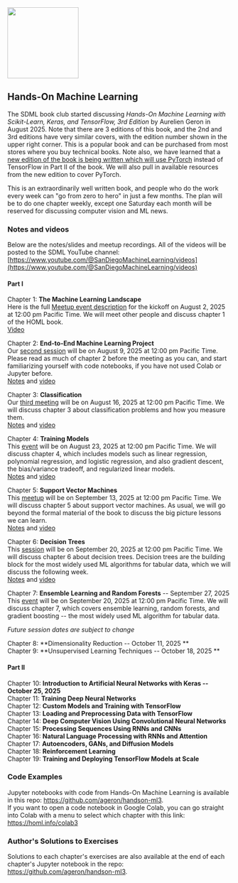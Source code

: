 <img src="https://github.com/SanDiegoMachineLearning/bookclub/blob/master/images/homl3.jfif?raw=true" width="160">

## Hands-On Machine Learning

The SDML book club started discussing *Hands-On Machine Learning with Scikit-Learn, Keras, and TensorFlow, 3rd Edition* 
by Aurelien Geron in August 2025. 
Note that there are 3 editions of this book, and the 2nd and 3rd editions have very similar covers,
with the edition number shown in the upper right corner.
This is a popular book and can be purchased from most stores where you buy technical books.
Note also, we have learned that a [new edition of the book is being written which will use 
PyTorch](https://www.oreilly.com/library/view/hands-on-machine-learning/9798341607972/) instead of TensorFlow in Part II of the book.
We will also pull in available resources from the new edition to cover PyTorch.

This is an extraordinarily well written book, and people who do the work every week can "go from zero to hero" in just a few months.
The plan will be to do one chapter weekly, except one Saturday each month will be reserved for discussing computer vision and ML news.

### Notes and videos
Below are the notes/slides and meetup recordings. 
All of the videos will be posted to the SDML YouTube channel:  [https://www.youtube.com/@SanDiegoMachineLearning/videos](https://www.youtube.com/@SanDiegoMachineLearning/videos)

#### Part I

Chapter 1:  **The Machine Learning Landscape** \
Here is the full [Meetup event description](https://www.meetup.com/san-diego-machine-learning/events/310160598/) for the kickoff on August 2, 2025 at 12:00 pm Pacific Time. 
We will meet other people and discuss chapter 1 of the HOML book. \
[Video](https://youtu.be/7L9TDYBgkso)

Chapter 2:  **End-to-End Machine Learning Project** \
Our [second session](https://www.meetup.com/san-diego-machine-learning/events/310334627/) will be on August 9, 2025 at 12:00 pm Pacific Time. 
Please read as much of chapter 2 before the meeting as you can, and start familiarizing yourself with code notebooks, if you have not used Colab or Jupyter before. \
[Notes](https://docs.google.com/document/d/1eyRb8RPYw1L_Q5kX4HipTexJrGh4OCaT9iSfhARZlxg/edit?usp=sharing) and [video](https://youtu.be/oY3dm3ekAks)

Chapter 3:  **Classification** \
Our [third meeting](https://www.meetup.com/san-diego-machine-learning/events/310436312/) will be on August 16, 2025 at 12:00 pm Pacific Time. 
We will discuss chapter 3 about classification problems and how you measure them. \
[Notes](https://docs.google.com/document/d/1c9rKhMW2KPA78HGfnzP_zdDYH-fHSDM-6pE3gn4pmfQ/edit?usp=sharing) and [video](https://youtu.be/XEQpi9GrCMc)

Chapter 4:  **Training Models** \
This [event](https://www.meetup.com/san-diego-machine-learning/events/310557925/) will be on August 23, 2025 at 12:00 pm Pacific Time. 
We will discuss chapter 4, which includes models such as linear regression, polynomial regression, and logistic regression, 
and also gradient descent, the bias/variance tradeoff, and regularized linear models. \
[Notes](https://docs.google.com/document/d/12zIkVk3hTc7nhqO-7NKIQBNbNYK5ogUrQZa5JB7sijg/edit?tab=t.0#heading=h.w908ls2ppawf) and [video](https://youtu.be/xqmCrtwaHzA)

Chapter 5:  **Support Vector Machines** \
This [meetup](https://www.meetup.com/san-diego-machine-learning/events/310675694/) will be on September 13, 2025 at 12:00 pm Pacific Time. 
We will discuss chapter 5 about support vector machines. As usual, we will go beyond the formal material of the book to discuss the big picture lessons we can learn. \
[Notes](https://docs.google.com/document/d/17PjPwtG-SM5xguTJ5Ka7mjepSatDZWO1_YPdq1j4mvY/edit?usp=sharing) and [video](https://youtu.be/WyL4utGAK1g)

Chapter 6:  **Decision Trees** \
This [session](https://www.meetup.com/san-diego-machine-learning/events/311018430/) will be on September 20, 2025 at 12:00 pm Pacific Time. 
We will discuss chapter 6 about decision trees. 
Decision trees are the building block for the most widely used ML algorithms for tabular data, which we will discuss the following week. \
[Notes](https://docs.google.com/document/d/1MVwPpQoAiVbBuilE3tTn_UbxUaoWOlww5OlSPkMFTXY/edit?usp=sharing) and [video](https://youtu.be/SlvKNwWf3o8)

Chapter 7:  **Ensemble Learning and Random Forests** -- September 27, 2025 \
This [event](https://www.meetup.com/san-diego-machine-learning/events/311155773/) will be on September 20, 2025 at 12:00 pm Pacific Time. 
We will discuss chapter 7, which covers ensemble learning, random forests, and gradient boosting -- the most widely used ML algorithm for tabular data.

*Future session dates are subject to change*

Chapter 8:  **Dimensionality Reduction -- October 11, 2025 ** \
Chapter 9:  **Unsupervised Learning Techniques -- October 18, 2025 **

#### Part II

Chapter 10:  **Introduction to Artificial Neural Networks with Keras -- October 25, 2025** \
Chapter 11:  **Training Deep Neural Networks** \
Chapter 12:  **Custom Models and Training with TensorFlow** \
Chapter 13:  **Loading and Preprocessing Data with TensorFlow** \
Chapter 14:  **Deep Computer Vision Using Convolutional Neural Networks** \
Chapter 15:  **Processing Sequences Using RNNs and CNNs** \
Chapter 16:  **Natural Language Processing with RNNs and Attention** \
Chapter 17:  **Autoencoders, GANs, and Diffusion Models** \
Chapter 18:  **Reinforcement Learning** \
Chapter 19:  **Training and Deploying TensorFlow Models at Scale**


### Code Examples
Jupyter notebooks with code from Hands-On Machine Learning is available in this repo:  https://github.com/ageron/handson-ml3. \
If you want to open a code notebook in Google Colab, you can go straight into Colab with a menu to select which chapter with this link: https://homl.info/colab3


### Author's Solutions to Exercises
Solutions to each chapter's exercises are also available at the end of each chapter's Jupyter notebook in the repo:  https://github.com/ageron/handson-ml3.

<br>
<br>

